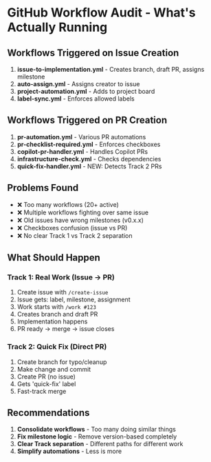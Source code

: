 # GitHub Workflow Audit - What's Actually Running

## Workflows Triggered on Issue Creation
1. **issue-to-implementation.yml** - Creates branch, draft PR, assigns milestone
2. **auto-assign.yml** - Assigns creator to issue
3. **project-automation.yml** - Adds to project board
4. **label-sync.yml** - Enforces allowed labels

## Workflows Triggered on PR Creation  
1. **pr-automation.yml** - Various PR automations
2. **pr-checklist-required.yml** - Enforces checkboxes
3. **copilot-pr-handler.yml** - Handles Copilot PRs
4. **infrastructure-check.yml** - Checks dependencies
5. **quick-fix-handler.yml** - NEW: Detects Track 2 PRs

## Problems Found
- ❌ Too many workflows (20+ active)
- ❌ Multiple workflows fighting over same issue
- ❌ Old issues have wrong milestones (v0.x.x)
- ❌ Checkboxes confusion (issue vs PR)
- ❌ No clear Track 1 vs Track 2 separation

## What Should Happen

### Track 1: Real Work (Issue → PR)
1. Create issue with `/create-issue`
2. Issue gets: label, milestone, assignment
3. Work starts with `/work #123`
4. Creates branch and draft PR
5. Implementation happens
6. PR ready → merge → issue closes

### Track 2: Quick Fix (Direct PR)
1. Create branch for typo/cleanup
2. Make change and commit
3. Create PR (no issue)
4. Gets 'quick-fix' label
5. Fast-track merge

## Recommendations
1. **Consolidate workflows** - Too many doing similar things
2. **Fix milestone logic** - Remove version-based completely
3. **Clear Track separation** - Different paths for different work
4. **Simplify automations** - Less is more